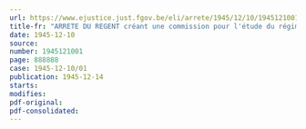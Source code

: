 ```yaml
---
url: https://www.ejustice.just.fgov.be/eli/arrete/1945/12/10/1945121001/justel
title-fr: "ARRETE DU REGENT créant une commission pour l'étude du régime organique de l'enseignement"
date: 1945-12-10
source:
number: 1945121001
page: 888888
case: 1945-12-10/01
publication: 1945-12-14
starts:
modifies:
pdf-original:
pdf-consolidated:
---
```


